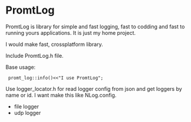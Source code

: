 # PromtLog
PromtLog is library for simple and fast logging, fast to codding and fast to running yours applications. 
It is just my home project.

I would make fast, crossplatform library.

Include PromtLog.h file.

Base usage:
```
 promt_log::info()<<"I use PromtLog";
```
Use logger_locator.h for read logger config from json and get loggers by name or id. I want make this like NLog.config.

* file logger
* udp logger
